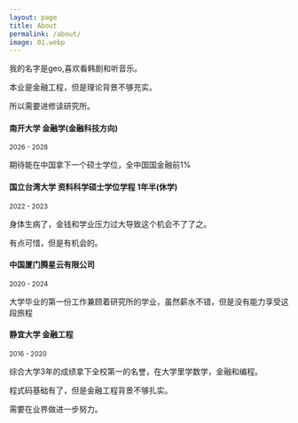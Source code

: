 ```yaml
---
layout: page
title: About
permalink: /about/
image: 01.webp
---
```


我的名字是geo,喜欢看韩剧和听音乐。

本业是金融工程，但是理论背景不够充实。

所以需要进修读研究所。

#### 南开大学 金融学(金融科技方向)
<small>2026 - 2028</small>

期待能在中国拿下一个硕士学位，全中国国金融前1%

#### 国立台湾大学 资料科学硕士学位学程 1年半(休学)
<small>2022 - 2023</small>

身体生病了，金钱和学业压力过大导致这个机会不了了之。

有点可惜，但是有机会的。

#### 中国厦门腾星云有限公司
<small>2020 - 2024</small>

大学毕业的第一份工作兼顾着研究所的学业，虽然薪水不错，但是没有能力享受这段旅程

#### 静宜大学 金融工程
<small>2016 - 2020</small>

综合大学3年的成绩拿下全校第一的名誉，在大学里学数学，金融和编程。

程式码基础有了，但是金融工程背景不够扎实。

需要在业界做进一步努力。